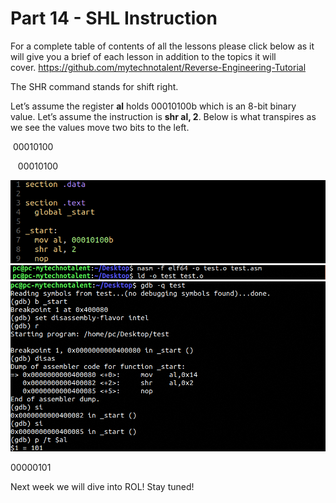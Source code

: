 # Part 14 - SHL Instruction

For a complete table of contents of all the lessons please click below as it will give you a brief of each lesson in addition to the topics it will cover.&nbsp;https://github.com/mytechnotalent/Reverse-Engineering-Tutorial

The SHR command stands for shift right.

Let’s assume the register __al__ holds 00010100b which is an 8-bit binary value.&nbsp;Let’s assume the instruction is __shr al, 2__.&nbsp;Below is what transpires as we see the values move two bits to the left.

&nbsp;00010100

&nbsp;&nbsp;&nbsp;00010100

<div class="slate-resizable-image-embed slate-image-embed__resize-full-width"><img src="/imgs/1542995744073.jpg"/></div>

<div class="slate-resizable-image-embed slate-image-embed__resize-full-width"><img src="/imgs/1542995747116.jpg"/></div>

<div class="slate-resizable-image-embed slate-image-embed__resize-full-width"><img src="/imgs/1542995744391.jpg"/></div>

00000101

Next week we will dive into ROL! Stay tuned!